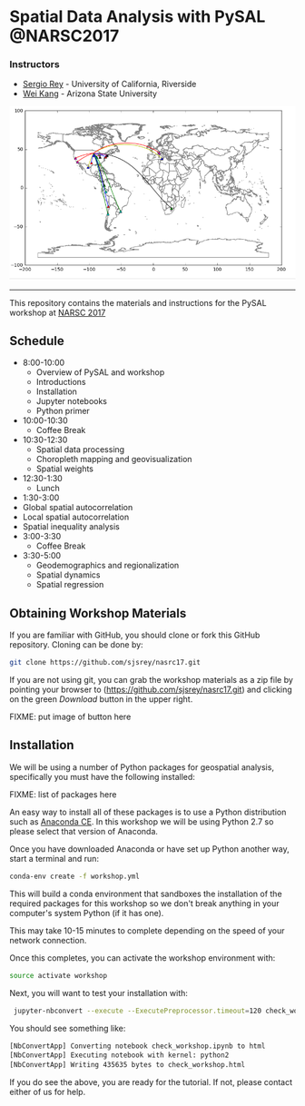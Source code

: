 # Spatial Data Analysis with PySAL @NARSC2017

### Instructors

- [Sergio Rey](http://sergerey.org) - University of California, Riverside
- [Wei Kang](http://spatial.ucr.edu) - Arizona State University


![journeys](figs/readmefigs/routes.png)

---

This repository contains the materials and instructions for the PySAL workshop at [NARSC 2017](http://www.narsc.org/newsite/conference/workshops-and-tutorials/)


## Schedule


* 8:00-10:00
  * Overview of PySAL and workshop
  * Introductions
  * Installation
  * Jupyter notebooks
  * Python primer
* 10:00-10:30
  * Coffee Break
* 10:30-12:30
  * Spatial data processing
  * Choropleth mapping and geovisualization
  * Spatial weights
* 12:30-1:30
  * Lunch
*  1:30-3:00
  * Global spatial autocorrelation
  * Local spatial autocorrelation
  * Spatial inequality analysis
* 3:00-3:30
  * Coffee Break  
* 3:30-5:00
  * Geodemographics and regionalization
  * Spatial dynamics
  * Spatial regression
  
## Obtaining Workshop Materials

If you are familiar with GitHub, you should clone or fork this GitHub repository. Cloning can be done by:

```bash
git clone https://github.com/sjsrey/nasrc17.git
```

If you are not using git, you can grab the workshop materials as a zip file by pointing your browser to (https://github.com/sjsrey/nasrc17.git) and clicking on the green *Download* button in the upper right.

FIXME: put image of button here

## Installation

We will be using a number of Python packages for geospatial analysis, specifically you must have the following installed:

FIXME: list of packages here


An easy way to install all of these packages is to use a Python distribution such as [Anaconda CE](http:/store.continuuum.io/ "Anaconda CE"). In this workshop we will be using Python 2.7 so please select that version of Anaconda.


Once you have downloaded Anaconda or have set up Python another way, start a terminal and run:

```bash
conda-env create -f workshop.yml
```

This will build a conda environment that sandboxes the installation of the required packages for this workshop so we don't break anything in your computer's system Python (if it has one).

This may take 10-15 minutes to complete depending on the speed of your network connection.

Once this completes, you can activate the workshop environment with:
```bash
source activate workshop
```

Next, you will want to test your installation with:
```bash
 jupyter-nbconvert --execute --ExecutePreprocessor.timeout=120 check_workshop.ipynb
```

You should see something like:
```bash
[NbConvertApp] Converting notebook check_workshop.ipynb to html
[NbConvertApp] Executing notebook with kernel: python2
[NbConvertApp] Writing 435635 bytes to check_workshop.html
```

If you do see the above, you are ready for the tutorial. If not, please contact either of us for help.
